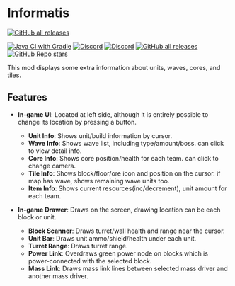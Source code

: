 # Informatis
[![GitHub all releases](https://img.shields.io/github/downloads/sharlottes/informatis/total?color=ffd700&label=informatis&style=flat-square)](https://github.com/Sharlottes/informatis/)

[![Java CI with Gradle](https://github.com/sharlottes/informatis/workflows/Java%20CI%20with%20Gradle/badge.svg)](https://github.com/sharlottes/informatis/actions)
[![Discord](https://img.shields.io/discord/704355237246402721.svg?logo=discord&logoColor=white&logoWidth=20&labelColor=7289DA&label=_de_Discord)](https://discord.gg/RCCVQFW)
[![Discord](https://img.shields.io/discord/715883181215055874.svg?logo=discord&logoColor=white&logoWidth=20&labelColor=7289DA&label=my_Discord)](https://discord.gg/cGVae6gwdW)
[![GitHub all releases](https://img.shields.io/github/downloads/anuken/mindustry/total?label=Made%20on%20Mindustry&style=flat-square)](https://github.com/Anuken/Mindustry/)
[![GitHub Repo stars](https://img.shields.io/github/stars/sharlottes/informatis?label=Please%20star%20me%21&style=social)](https://github.com/sharlottes/informatis/stargazers)

This mod displays some extra information about units, waves, cores, and tiles.

## Features
* **In-game UI**: Located at left side, although it is entirely possible to change its location by pressing a button.
  * **Unit Info**: Shows unit/build information by cursor.
  * **Wave Info**: Shows wave list, including type/amount/boss. can click to view detail info.
  * **Core Info**: Shows core position/health for each team. can click to change camera.   
  * **Tile Info**: Shows block/floor/ore icon and position on the cursor. if map has wave, shows remaining wave units too.
  * **Item Info**: Shows current resources(inc/decrement), unit amount for each team.
  

* **In-game Drawer**: Draws on the screen, drawing location can be each block or unit.
  * **Block Scanner**: Draws turret/wall health and range near the cursor.
  * **Unit Bar**: Draws unit ammo/shield/health under each unit.
  * **Turret Range**: Draws turret range.
  * **Power Link**: Overdraws green power node on blocks which is power-connected with the selected block.
  * **Mass Link**: Draws mass link lines between selected mass driver and another mass driver.

